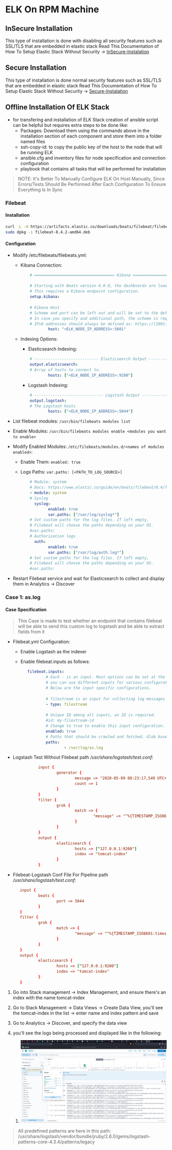 # ELK On RPM Machine

## InSecure Installation

This type of installation is done with disabling all security features such as SSL/TLS that are embedded in elastic stack
Read This Documentation of How To Setup Elastic Stack Without Security -> [InSecure-Instalation](./Insecure_Installation.md)

## Secure Installation

This type of installation is done normal security features such as SSL/TLS that are embedded in elastic stack
Read This Documentation of How To Setup Elastic Stack Without Security -> [Secure-Instalation](./secure_installation.md)

## Offline Installation Of ELK Stack

- for transfering and installation of ELK Stack creation of ansible script can be helpful but requires extra steps to be done like:
  - Packages: Download them using the commands above in the installation section of each component and store them into a folder named files
  - ssh-copy-id: to copy the public key of the host to the node that will be running ELK
  - ansible.cfg and inventory files for node specification and connection configuration
  - playbook that contains all tasks that will be performed for installation

> NOTE: It's Better To Manually Configure ELK On Host Manually, Since Errors/Tests Should Be Performed After Each Configuration To Ensure Everything Is In Sync

### Filebeat

#### Installation

```bash
curl -L -O https://artifacts.elastic.co/downloads/beats/filebeat/filebeat-8.4.2-amd64.deb
sudo dpkg -i filebeat-8.4.2-amd64.deb
```

#### Configuration

- Modify /etc/filebeats/filebeats.yml:
  - Kibana Connection:

    ```yml
        # =================================== Kibana ===================================

        # Starting with Beats version 6.0.0, the dashboards are loaded via the Kibana API.
        # This requires a Kibana endpoint configuration.
        setup.kibana:

        # Kibana Host
        # Scheme and port can be left out and will be set to the default (http and 5601)
        # In case you specify and additional path, the scheme is required: http://localhost:5601/path
        # IPv6 addresses should always be defined as: https://[2001:db8::1]:5601
                host: "<ELK_NODE_IP_ADDRESS>:5601"
    ```
  - Indexing Options:
    - Elasticsearch Indexing:

    ```yml
        # ---------------------------- Elasticsearch Output ----------------------------
        output.elasticsearch:
        # Array of hosts to connect to.
                hosts: ["<ELK_NODE_IP_ADDRESS>:9200"]
      ```

    - Logstash Indexing:
    
    ```yml
        # ------------------------------ Logstash Output -------------------------------
        output.logstash:
        # The Logstash hosts
                hosts: ["<ELK_NODE_IP_ADDRESS>:5044"]
    ```

- List filebeat modules: `/usr/bin/filebeats modules list`
- Enable Modules: `/usr/bin/filebeats modules enable <modules you want to enable>`
- Modify Enabled Modules: `/etc/filebeats/modules.d/<names of modules enabled>`:
  - Enable Them: `enabled: true`
  - Logs Paths: `var.paths: [<PATH_TO_LOG_SOURCE>]`

    ```yml
        # Module: system
        # Docs: https://www.elastic.co/guide/en/beats/filebeat/8.4/filebeat-module-system.html
        - module: system
        # Syslog
          syslog:
                enabled: true
                var.paths: ["/var/log/syslog*"]
        # Set custom paths for the log files. If left empty,
        # Filebeat will choose the paths depending on your OS.
        #var.paths:
        # Authorization logs
          auth:
                enabled: true
                var.paths: ["/var/log/auth.log*"]
        # Set custom paths for the log files. If left empty,
        # Filebeat will choose the paths depending on your OS.
        #var.paths:
    ```

- Restart Filebeat service and wait for Elasticsearch to collect and display them in Analytics -> Discover

### Case 1: as.log

#### Case Specification

> This Case is made to test whether an endpoint that contains filebeat will be able to send this custom log to logstash and be able to extract fields from it

- Filebeat.yml Configuration:
  - Enable Logstash as the indexer
  - Enable filebeat.inputs as follows:

     ```yml
        filebeat.inputs:
                # Each - is an input. Most options can be set at the input level, so
                # you can use different inputs for various configurations.
                # Below are the input specific configurations.

                # filestream is an input for collecting log messages from files.
                - type: filestream

                # Unique ID among all inputs, an ID is required.
                #id: my-filestream-id
                # Change to true to enable this input configuration.
                enabled: true
                # Paths that should be crawled and fetched. Glob based paths.
                paths:
                        - /var/log/as.log
     ```

- Logstash Test Without Filebeat path */usr/share/logstash/test.conf*:
  
     ```conf
                input {
                        generator {
                                message => "2020-05-09 08:23:17,549 UTC+0200 WARN  [localhost-startStop-1] com.opentext.ecm.admin.core.EclipseLinkCommonsLoggingAdapter -- metadata_warning_ignore_inheritance_subclass_cach"
                                count => 1
                        }
                }
                filter {
                        grok {
                                match => {
                                        "message" => "^%{TIMESTAMP_ISO8601:timestamp}\s*%{TZ:timezone_type}%{INT:timezone_time}\s*%{LOGLEVEL:log_type}\s*\[%{HOSTNAME:hostname}\]\s*%{GREEDYDATA:log_message}"
                                }
                        }
                }
                output {
                        elasticsearch {
                                hosts => ["127.0.0.1:9200"]
                                index => "tomcat-index"
                        }
                }
     ```

- Filebeat-Logstash Conf File For Pipeline path */usr/share/logstash/test.conf*:
  
     ```conf
        input {
                beats {
                        port => 5044
                }
        }
        filter {
                grok {
                        match => {
                                "message" => "^%{TIMESTAMP_ISO8601:timestamp}\s*%{TZ:timezone_type}%{INT:timezone_time}\s*%{LOGLEVEL:log_type}\s*\[%{HOSTNAME:hostname}\]\s*%{GREEDYDATA:log_message}"
                        }
                }
        }
        output {
                elasticsearch {
                        hosts => ["127.0.0.1:9200"]
                        index => "tomcat-index"
                }
        }
     ```

1. Go into Stack management -> Index Management, and ensure there's an index with the name tomcat-index
2. Go to Stack Management -> Data Views -> Create Data View, you'll see the tomcat-index in the list -> enter name and index pattern and save
3. Go to Analytics -> Discover, and specify the data view
4. you'll see the logs being processed and displayed like in the following:

   1. ![as.log](./screenshots/Screenshot%20from%202022-10-01%2012-12-54.png)

> All predefined patterns are here in this path: /usr/share/logstash/vendor/bundle/jruby/2.6.0/gems/logstash-patterns-core-4.3.4/patterns/legacy
